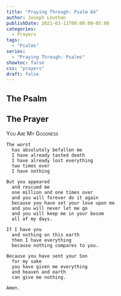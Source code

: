 ```yaml
---
title: "Praying Through: Psalm 64"
author: Joseph Louthan
publishDate: 2021-03-11T00:00:00-05:00
categories:
  - Prayers
tags:
  - "Psalms"
series:
  - "Praying Through: Psalms"
showtoc: false
css: "prayers"
draft: false
---
```

## The Psalm

## The Prayer

<div style="font-variant: small-caps;">
You Are My Goodness
</div>

```text
The worst
  has absolutely befallen me
  I have already tasted death
  I have already lost everything
  two times over
  I have nothing

But you appeared
  and rescued me
  one million and one times over
  and you will forever do it again
  because you have set your love upon me
  and you will never let me go
  and you will keep me in your bosom
  all of my days.

If I have you
  and nothing on this earth
  then I have everything
  because nothing compares to you.

Because you have sent your Son
  for my sake
  you have given me everything
  and heaven and earth
  can give me nothing.

Amen.
```
